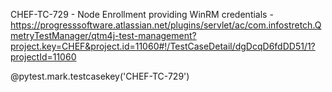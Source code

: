 CHEF-TC-729 -  Node Enrollment providing WinRM credentials - https://progresssoftware.atlassian.net/plugins/servlet/ac/com.infostretch.QmetryTestManager/qtm4j-test-management?project.key=CHEF&project.id=11060#!/TestCaseDetail/dgDcqD6fdDD51/1?projectId=11060

@pytest.mark.testcasekey('CHEF-TC-729')
